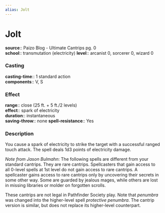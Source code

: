 ```yaml
---
alias: Jolt
---
```


# Jolt 

**source**:: Paizo Blog - Ultimate Cantrips pg. 0  
**school**:: transmutation (electricity)
**level**:: arcanist 0, sorcerer 0, wizard 0

### Casting 

**casting-time**:: 1 standard action  
**components**:: V, S

### Effect 

**range**:: close (25 ft. + 5 ft./2 levels)  
**effect**:: spark of electricity  
**duration**:: instantaneous  
**saving-throw**:: none
**spell-resistance**:: Yes

### Description 

You cause a spark of electricity to strike the target with a successful ranged touch attack. The spell deals 1d3 points of electricity damage.  
  
*Note from Jason Bulmahn*: The following spells are different from your standard cantrips. They are rare cantrips. Spellcasters that gain access to all 0-level spells at 1st level do not gain access to rare cantrips. A spellcaster gains access to rare cantrips only by uncovering their secrets in some other way. Some are guarded by jealous mages, while others are lost in missing libraries or molder on forgotten scrolls.  
  
These cantrips are not legal in Pathfinder Society play. Note that *penumbra* was changed into the higher-level spell *protective penumbra*. The cantrip version is similar, but does not replace its higher-level counterpart.
